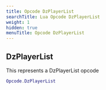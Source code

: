 ```yaml
---
title: Opcode DzPlayerList
searchTitle: Lua Opcode DzPlayerList
weight: 1
hidden: true
menuTitle: Opcode DzPlayerList
---
```

## DzPlayerList

This represents a DzPlayerList opcode
```lua
Opcode.DzPlayerList
```